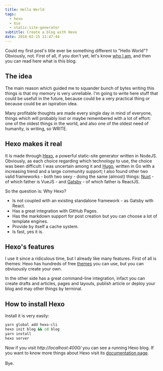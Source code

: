 ```yaml
---
title: Hello World
tags:
  - hexo
  - bio
  - static-site-generator
subtitle: Create a blog with Hexo
date: 2018-02-15 12:47:44
---
```

Could my first post's title ever be something different to "Hello World"? Obviously, not.
First of all, if you don't yet, let's know [who I am](/about), and then you can read here what is this blog.

## The idea
The main reason which guided me to squander bunch of bytes writing this things is that my memory is very unreliable. I'm going to write here stuff that could be usefull in the future, because could be a very practical thing or because could be an ispiration idea. 

Many profitable thoughts are made every single day in mind of everyone, things which will probably lost or maybe remembered with a lot of effort: one of the oldest things in the world, and also one of the oldest need of humanity, is writing, so WRITE.

## Hexo makes it real
It is made through [Hexo](https://hexo.io), a powerful static-site generator written in NodeJS. Obviously, as each choice regarding which technology to use, the choice was been difficult: I was uncertain among it and [Hugo](https://gohugo.io/), written in Go with a increasing trend and a large community support; I also found other two valid frameworks - both two sexy - doing the same (almost) things: [Nuxt](https://nuxtjs.org/) - of which father is VueJS - and [Gatsby](https://www.gatsbyjs.org/) - of which father is ReactJS.

So the question is: Why Hexo?
- Is not coupled with an existing standalone framework - as Gatsby with React.
- Has a great integration with GitHub Pages.
- Has the markdown support for post creation but you can choose a lot of template engines.
- Provide by itself a cache system.
- Is fast, yes it is.

## Hexo's features
I use it since a ridiculous time, but I already like many features. First of all is themes: Hexo has hundreds of free [themes](https://hexo.io/themes/) you can use, but you can obviuously create your own. 

In the other side has a great command-line integration, infact you can create drafts and articles, pages and layouts, publish article or deploy your blog and may other things by terminal.

## How to install Hexo
Install it is very easily:

```bash
yarn global add hexo-cli
hexo init blog && cd blog
yarn install
hexo server
```

Now if you visit *http://localhost:4000/* you can see a running Hexo blog.
If you want to know more things about Hexo visit its [documentation page](https://hexo.io/docs/).
<br><br>Bye.